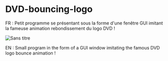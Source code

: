 # DVD-bouncing-logo
FR : Petit programme se présentant sous la forme d'une fenêtre GUI imitant la fameuse animation rebondissement du logo DVD !

![Sans titre](https://user-images.githubusercontent.com/89702597/139264647-e0a99d79-aec3-494c-800d-b9e57eada29f.png)

EN : Small program in the form of a GUI window imitating the famous DVD logo bounce animation !




